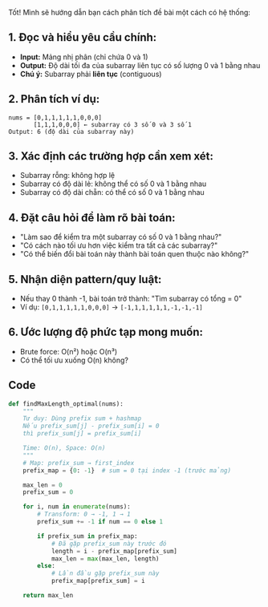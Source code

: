 Tốt! Mình sẽ hướng dẫn bạn cách phân tích đề bài một cách có hệ thống:

## 1. Đọc và hiểu yêu cầu chính:

- **Input:** Mảng nhị phân (chỉ chứa 0 và 1)
- **Output:** Độ dài tối đa của subarray liên tục có số lượng 0 và 1 bằng nhau
- **Chú ý:** Subarray phải **liên tục** (contiguous)

## 2. Phân tích ví dụ:

```
nums = [0,1,1,1,1,1,0,0,0]
       [1,1,1,0,0,0] ← subarray có 3 số 0 và 3 số 1
Output: 6 (độ dài của subarray này)
```

## 3. Xác định các trường hợp cần xem xét:

- Subarray rỗng: không hợp lệ
- Subarray có độ dài lẻ: không thể có số 0 và 1 bằng nhau
- Subarray có độ dài chẵn: có thể có số 0 và 1 bằng nhau

## 4. Đặt câu hỏi để làm rõ bài toán:

- "Làm sao để kiểm tra một subarray có số 0 và 1 bằng nhau?"
- "Có cách nào tối ưu hơn việc kiểm tra tất cả các subarray?"
- "Có thể biến đổi bài toán này thành bài toán quen thuộc nào không?"

## 5. Nhận diện pattern/quy luật:

- Nếu thay 0 thành -1, bài toán trở thành: "Tìm subarray có tổng = 0"
- Ví dụ: `[0,1,1,1,1,1,0,0,0]` → `[-1,1,1,1,1,1,-1,-1,-1]`

## 6. Ước lượng độ phức tạp mong muốn:

- Brute force: O(n²) hoặc O(n³)
- Có thể tối ưu xuống O(n) không?

## Code

```python
def findMaxLength_optimal(nums):
    """
    Tư duy: Dùng prefix sum + hashmap
    Nếu prefix_sum[j] - prefix_sum[i] = 0
    thì prefix_sum[j] = prefix_sum[i]

    Time: O(n), Space: O(n)
    """
    # Map: prefix_sum → first_index
    prefix_map = {0: -1}  # sum = 0 tại index -1 (trước mảng)

    max_len = 0
    prefix_sum = 0

    for i, num in enumerate(nums):
        # Transform: 0 → -1, 1 → 1
        prefix_sum += -1 if num == 0 else 1

        if prefix_sum in prefix_map:
            # Đã gặp prefix_sum này trước đó
            length = i - prefix_map[prefix_sum]
            max_len = max(max_len, length)
        else:
            # Lần đầu gặp prefix_sum này
            prefix_map[prefix_sum] = i

    return max_len
```
